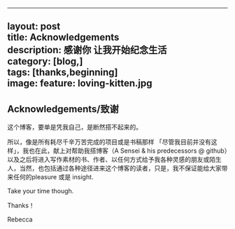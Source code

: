 
---
layout: post  
title: Acknowledgements    
description: 感谢你 让我开始纪念生活    
category: [blog,]  
tags: [thanks,beginning]  
image:
  feature: loving-kitten.jpg
  ---



<h2>Acknowledgements/致谢</h2>

<p>这个博客，要单是凭我自己，是断然搭不起来的。</p>

<p> 所以，像是所有耗尽千辛万苦完成的项目或是书稿那样 「尽管我目前并没有这样」，我也在此，献上对帮助我搭博客（A Sensei & his predecessors @ github）以及之后将进入写作素材的书、作者、以任何方式给予我各种灵感的朋友或陌生人，当然，也包括通过各种途径进来这个博客的读者，只是，我不保证能给大家带来任何的pleasure 或是 insight. </p>

<p>Take your time though.</p>

Thanks！

Rebecca
